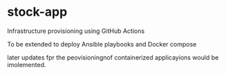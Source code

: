 # stock-app
Infrastructure provisioning using GitHub Actions

To be extended to deploy Ansible playbooks and Docker compose

later updates fpr the peovisioningnof containerized applicayions would be imolemented. 


